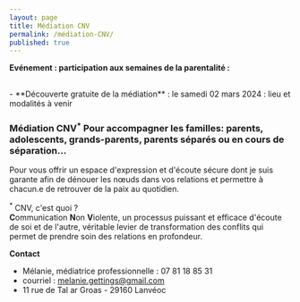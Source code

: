 ```yaml
---
layout: page
title: Médiation CNV
permalink: /médiation-CNV/
published: true
---
```

**Evénement : participation aux semaines de la parentalité :**
<h2><balise style="background : #FFA500 ; display : inline ;"></balise></h2>
- **Découverte gratuite de la médiation** : le samedi 02 mars 2024 : lieu et modalités à venir


### Médiation CNV<sup>*</sup> Pour accompagner les familles: parents, adolescents, grands-parents, parents séparés ou en cours de séparation...

Pour vous offrir un espace d'expression et d'écoute sécure dont je suis garante afin de dénouer les nœuds dans vos relations et permettre à chacun.e de retrouver de la paix au quotidien.

<sup>*</sup> CNV, c'est quoi ?  
**C**ommunication **N**on **V**iolente, un processus puissant et efficace d'écoute de soi et de l'autre, véritable levier de transformation des conflits qui permet de prendre soin des relations en profondeur.

**Contact**

- Mélanie, médiatrice professionnelle : 07 81 18 85 31
- courriel : <a href="mailto:melanie.gettings@gmail.com">melanie.gettings@gmail.com</a>
- 11 rue de Tal ar Groas - 29160 Lanvéoc




<!-- This is the base Jekyll theme. You can find out more info about customizing your Jekyll theme, as well as basic Jekyll usage documentation at [jekyllrb.com](https://jekyllrb.com/)

You can find the source code for Minima at GitHub:
[jekyll][jekyll-organization] /
[minima](https://github.com/jekyll/minima)

You can find the source code for Jekyll at GitHub:
[jekyll][jekyll-organization] /
[jekyll](https://github.com/jekyll/jekyll)


[jekyll-organization]: https://github.com/jekyll 
-->
